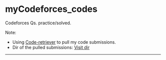 # myCodeforces_codes
Codeforces Qs. practice/solved.
<br>

Note: 
- Using [Code-retriever](https://github.com/Mohd-3/CodeRetriever) to pull my code submissions. 
- Dir of the pulled submissions: [Visit dir](https://github.com/Surajv311/myCodeforces_codes/tree/main/submissions/codeforces/srj_v)


----------------------------------------
